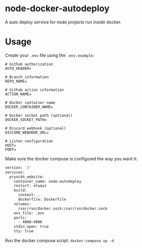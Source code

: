 # node-docker-autodeploy
A auto deploy service for node projects run inside docker.

# Usage
Create your `.env` file using the `.env.example`:

```dotenv
# Github authorization
AUTH_HEADER=

# Branch information
REPO_NAME=

# Github action information
ACTION_NAME=

# Docker container name
DOCKER_CONTAINER_NAME=

# Docker socket path (optional)
DOCKER_SOCKET_PATH=

# Discord webhook (optional)
DISCORD_WEBHOOK_URL=

# Listen configuration
HOST=
PORT=
```

Make sure the docker compose is configured the way you want it:
```dockerfile
version: '3'
services:
  pryocdn_website:
    container_name: node-autodeploy
    restart: always
    build:
      context: .
      dockerfile: Dockerfile
    volumes:
      /var/run/docker.sock:/var/run/docker.sock
    env_file: .env
    ports:
      - 4000:4000
    stdin_open: true
    tty: true
```
Run the docker compose script:
`docker-compose up -d`
